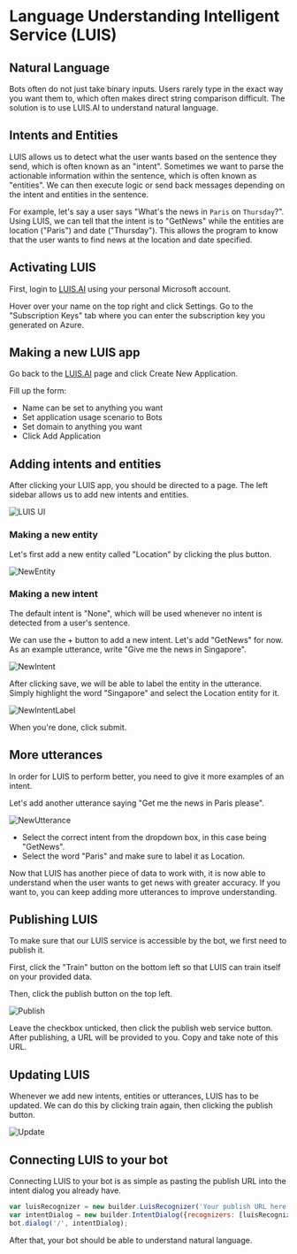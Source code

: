 # Language Understanding Intelligent Service (LUIS)

## Natural Language
Bots often do not just take binary inputs. Users rarely type in the exact way you want them to, which often makes direct string comparison difficult. The solution is to use LUIS.AI to understand natural language.

## Intents and Entities
LUIS allows us to detect what the user wants based on the sentence they send, which is often known as an "intent". Sometimes we want to parse the actionable information within the sentence, which is often known as "entities". We can then execute logic or send back messages depending on the intent and entities in the sentence.

For example, let's say a user says "What's the news in `Paris` on `Thursday`?". Using LUIS, we can tell that the intent is to "GetNews" while the entities are location ("Paris") and date ("Thursday"). This allows the program to know that the user wants to find news at the location and date specified.

## Activating LUIS
First, login to [LUIS.AI](LUIS.AI) using your personal Microsoft account. 

Hover over your name on the top right and click Settings. Go to the "Subscription Keys" tab where you can enter the subscription key you generated on Azure.

## Making a new LUIS app
Go back to the [LUIS.AI](LUIS.AI) page and click Create New Application.

Fill up the form:
- Name can be set to anything you want
- Set application usage scenario to Bots
- Set domain to anything you want
- Click Add Application

## Adding intents and entities
After clicking your LUIS app, you should be directed to a page. The left sidebar allows us to add new intents and entities. 

![LUIS UI](https://raw.githubusercontent.com/alyssaong1/HOL-NUSHackathon/master/Images/Luis/LUIS.PNG)

### Making a new entity
Let's first add a new entity called "Location" by clicking the plus button.

![NewEntity](https://raw.githubusercontent.com/alyssaong1/HOL-NUSHackathon/master/Images/Luis/NewEntity.PNG)

### Making a new intent
The default intent is "None", which will be used whenever no intent is detected from a user's sentence.

We can use the + button to add a new intent. Let's add "GetNews" for now. As an example utterance, write "Give me the news in Singapore".

![NewIntent](https://raw.githubusercontent.com/alyssaong1/HOL-NUSHackathon/master/Images/Luis/NewIntent.PNG)

After clicking save, we will be able to label the entity in the utterance. Simply highlight the word "Singapore" and select the Location entity for it.

![NewIntentLabel](https://raw.githubusercontent.com/alyssaong1/HOL-NUSHackathon/master/Images/Luis/NewIntentLabel.PNG)

When you're done, click submit.

## More utterances
In order for LUIS to perform better, you need to give it more examples of an intent.

Let's add another utterance saying "Get me the news in Paris please".

![NewUtterance](https://raw.githubusercontent.com/alyssaong1/HOL-NUSHackathon/master/Images/Luis/NewUtterance.PNG)

- Select the correct intent from the dropdown box, in this case being "GetNews".
- Select the word "Paris" and make sure to label it as Location.

Now that LUIS has another piece of data to work with, it is now able to understand when the user wants to get news with greater accuracy. If you want to, you can keep adding more utterances to improve understanding.

## Publishing LUIS
To make sure that our LUIS service is accessible by the bot, we first need to publish it.

First, click the "Train" button on the bottom left so that LUIS can train itself on your provided data.

Then, click the publish button on the top left.

![Publish](https://raw.githubusercontent.com/alyssaong1/HOL-NUSHackathon/master/Images/Luis/Publish.PNG)

Leave the checkbox unticked, then click the publish web service button. After publishing, a URL will be provided to you. Copy and take note of this URL.

## Updating LUIS
Whenever we add new intents, entities or utterances, LUIS has to be updated. We can do this by clicking train again, then clicking the publish button.

![Update](https://raw.githubusercontent.com/alyssaong1/HOL-NUSHackathon/master/Images/Luis/UpdateNew.PNG)

## Connecting LUIS to your bot
Connecting LUIS to your bot is as simple as pasting the publish URL into the intent dialog you already have.

```js
var luisRecognizer = new builder.LuisRecognizer('Your publish URL here');
var intentDialog = new builder.IntentDialog({recognizers: [luisRecognizer]});
bot.dialog('/', intentDialog);
```

After that, your bot should be able to understand natural language.